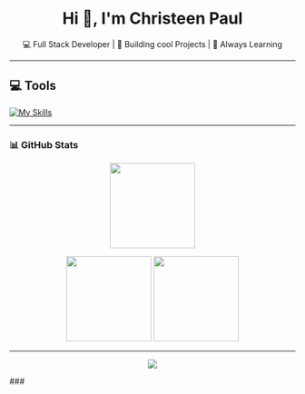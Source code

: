 <h1 align="center">Hi 👋, I'm Christeen Paul </h1>
<p align="center">💻 Full Stack Developer | 🚀 Building cool Projects | 🌱 Always Learning</p>



---
## 💻 Tools

[![My Skills](https://skillicons.dev/icons?i=ts,js,nextjs,react,tailwindcss,nodejs,nestjs,express,graphql,postgres,mongo,prisma)]()

---

### 📊 GitHub Stats

<p align="center">
  <img src="https://github-readme-streak-stats.herokuapp.com?user=Shivamvashist&theme=tokyonight&hide_border=true" height="150"/>
</p>
<p align="center">
  <img src="https://github-readme-stats.vercel.app/api?username=Shivamvashist&theme=tokyonight&hide_border=true&show_icons=true" height="150"/>
  
  <img src="https://github-readme-stats.vercel.app/api/top-langs/?username=Shivamvashist&theme=tokyonight&hide_border=true&layout=compact" height="150"/>
</p>

---
<p align="center">
 <img src="https://count.getloli.com/get/@Shivamvashist?theme=rule34"/>
</p>
###
